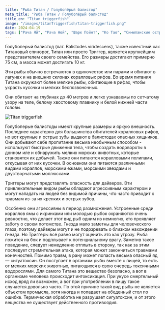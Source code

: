 ```yaml
---
title: "Рыба Титан / Голубопёрый балистод"
meta_title: "Рыба Титан / Голубопёрый балистод"
title_en: "Titan triggerfish"
image: "/images/titanTriggerfish/titan-triggerfish.png"
date: 2024-04-19
tags: ["Рача Яй", "Рача Ной", "Шарк Пойнт", "Ко Тао", "Симиланские острова", "Пхи Пхи"]
---
```


Голубоперый балистод (лат. Balistodes viridescens), также известный как Титановый спинорог, Титан или просто Триггер, является крупнейшим представителем своего семейства. Его размеры достигают примерно 75 см, а масса может достигать 10 кг.

Эти рыбы обычно встречаются в одиночестве или парами и обитают в лагунах и на внешних склонах коралловых рифов. Во время питания Титана окружают более мелкие рыбы, обитающие в рифах, чтобы украсть кусочки и мелких беспозвоночных.

Они обитают на глубинах до 40 метров и легко узнаваемы по сетчатому узору на теле, белому хвостовому плавнику и белой нижней части головы.

![Titan triggerfish](https://github.com/Muratov-Egor/diversnotes/blob/master/assets/images/titanTriggerfish/titan-triggerfish_2.png?raw=true "Titan triggerfish")

Голубоперые балистоды имеют крупные размеры и яркую внешность. Последнее характерно для большинства обитателей коралловых рифов, но вот крупные и острые зубы выдают в балистодах опасных хищников. Они добывают себе пропитание весьма необычным способом - используют быстрые движения тела, чтобы создать водовороты в донном иле и обнаружить мелких морских животных, которые становятся их добычей. Также они питаются коралловыми полипами, откусывая от них кусочки. В основном они питаются различными видами кораллов, морскими ежами, морскими звездами и двустворчатыми моллюсками.

Триггеры могут представлять опасность для дайверов. Эти привлекательные видом рыбы обладают агрессивным характером и могут нападать на людей без видимой причины, что часто приводит к травмам из-за их крепких и острых зубов.

Особенно они агрессивны в период размножения. Устроенные среди кораллов ямы с икринками или молодью рыбок охраняются очень ревностно, что делает этот вид рыб одним из немногих, кто проявляет заботу о своем потомстве. Гнезда мало заметны для человеческого глаза, поэтому дайверы могут и не подозревать о близком нахождении гнезда. Но Триггеры всё равно могут оценить это как угрозу. Рыба ложится на бок и подплывает к потенциальному врагу. Заметив такое поведение, следует немедленно отплыть в сторону, так как за этим последует стремительная атака, которая может закончиться травмами конечностей. Помимо травм, в рану может попасть весьма опасный яд — сигуатоксин. Он поступает в организм рыбы вместе с пищей, то есть от мелких морских животных, питающихся в свою очередь токсичными водорослями. Для самого Титана это вещество безопасно, а вот в организме человека происходит интоксикация. При укусе смертельный исход вряд ли возможен, а вот при употреблении в пищу такое случается довольно часто. По этой причине такой вид рыбы не является объектом промысла, хотя иногда и попадает на обеденный стол по ошибке. Термическая обработка не разрушает сигуатоксин, и от этого вещества не существует действенного противоядия.



